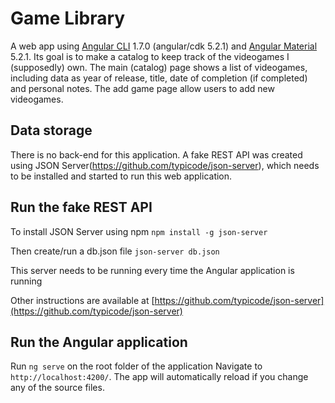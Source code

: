 # Game Library

A web app using [Angular CLI](https://github.com/angular/angular-cli) 1.7.0 (angular/cdk 5.2.1) and [Angular Material](https://material.angular.io/) 5.2.1.
Its goal is to make a catalog to keep track of the videogames I (supposedly) own. The main (catalog) page shows a list of videogames, including data as year of release, title, date of completion (if completed) and personal notes. The add game page allow users to add new videogames.

## Data storage

There is no back-end for this application. A fake REST API was created using JSON Server(https://github.com/typicode/json-server), which needs to be installed and started to run this web application.

## Run the fake REST API

To install JSON Server using npm
`npm install -g json-server`

Then create/run a db.json file
`json-server db.json`

This server needs to be running every time the Angular application is running

Other instructions are available at [https://github.com/typicode/json-server](https://github.com/typicode/json-server)

## Run the Angular application

Run `ng serve` on the root folder of the application
Navigate to `http://localhost:4200/`. The app will automatically reload if you change any of the source files.
